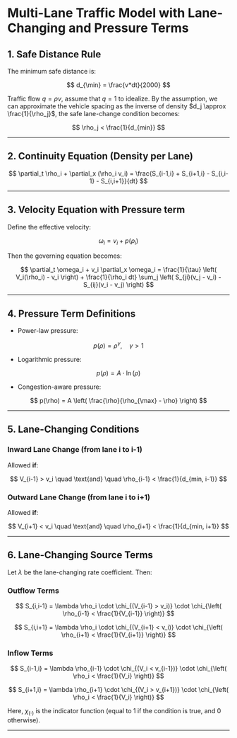 # Multi-Lane Traffic Model with Lane-Changing and Pressure Terms

## 1. Safe Distance Rule

The minimum safe distance is:

$$
d_{\min} = \frac{v*dt}{2000}
$$

Traffic flow $q=\rho v$, assume that $q=1$ to idealize. By the assumption, we can approximate the vehicle spacing as the inverse of density $d_j \approx \frac{1}{\rho_j}$, the safe lane-change condition becomes:

$$
\rho_j < \frac{1}{d_{min}}
$$

---

## 2. Continuity Equation (Density per Lane)

$$
\partial_t \rho_i + \partial_x (\rho_i v_i) = \frac{S_{i-1,i} + S_{i+1,i} - S_{i,i-1} - S_{i,i+1}}{dt}
$$

---

## 3. Velocity Equation with Pressure term

Define the effective velocity:

$$
\omega_i = v_i + p(\rho_i)
$$

Then the governing equation becomes:

$$
\partial_t \omega_i + v_i \partial_x \omega_i = \frac{1}{\tau} \left( V_i(\rho_i) - v_i \right) + \frac{1}{\rho_i dt} \sum_j \left( S_{ji}(v_j - v_i) - S_{ij}(v_i - v_j) \right)
$$

---

## 4. Pressure Term Definitions

- Power-law pressure:

$$
p(\rho) = \rho^\gamma, \quad \gamma > 1
$$

- Logarithmic pressure:

$$
p(\rho) = A \cdot \ln(\rho)
$$

- Congestion-aware pressure:

$$
p(\rho) = A \left( \frac{\rho}{\rho_{\max} - \rho} \right)
$$

---

## 5. Lane-Changing Conditions

### Inward Lane Change (from lane i to i-1)

Allowed **if**:

$$
V_{i-1} > v_i \quad \text{and} \quad \rho_{i-1} < \frac{1}{d_{min, i-1}}
$$

### Outward Lane Change (from lane i to i+1)

Allowed **if**:

$$
V_{i+1} < v_i \quad \text{and} \quad \rho_{i+1} < \frac{1}{d_{min, i+1}}
$$

---

## 6. Lane-Changing Source Terms

Let $\lambda$ be the lane-changing rate coefficient. Then:

### Outflow Terms

$$
S_{i,i-1} = \lambda \rho_i \cdot \chi_{(V_{i-1} > v_i)} \cdot \chi_{\left( \rho_{i-1} < \frac{1}{V_{i-1}} \right)}
$$

$$
S_{i,i+1} = \lambda \rho_i \cdot \chi_{(V_{i+1} < v_i)} \cdot \chi_{\left( \rho_{i+1} < \frac{1}{V_{i+1}} \right)}
$$

### Inflow Terms

$$
S_{i-1,i} = \lambda \rho_{i-1} \cdot \chi_{(V_i < v_{i-1})} \cdot \chi_{\left( \rho_i < \frac{1}{V_i} \right)}
$$

$$
S_{i+1,i} = \lambda \rho_{i+1} \cdot \chi_{(V_i > v_{i+1})} \cdot \chi_{\left( \rho_i < \frac{1}{V_i} \right)}
$$

Here, $\chi_{(\cdot)}$ is the indicator function (equal to 1 if the condition is true, and 0 otherwise).

---
